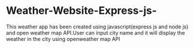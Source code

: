 # Weather-Website-Express-js-

This weather app has been created using javascript(express js and node js) and open weather map API.User can input city name and it will display the weather in the city using openweather map API


